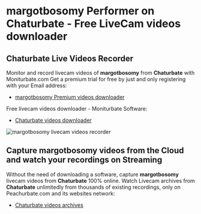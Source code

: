 # margotbosomy Performer on Chaturbate - Free LiveCam videos downloader

## Chaturbate Live Videos Recorder

Monitor and record livecam videos of **margotbosomy** from **Chaturbate** with Moniturbate.com
Get a premium trial for free by just and only registering with your Email address:
* [margotbosomy Premium videos downloader](https://moniturbate.com/request-demo-licence-key.html)

Free livecam videos downloader - Moniturbate Software:
* [Chaturbate videos downloader](https://moniturbate.com/moniturbate-download-software.html)

![margotbosomy livecam videos recorder](https://peachurnet.com/templates/moniturbate-software.png)


## Capture margotbosomy videos from the Cloud and watch your recordings on Streaming

Without the need of downloading a software, capture **margotbosomy** livecam videos from **Chaturbate** 100% online.
Watch Livecam archives from **Chaturbate** unlimitedly from thousands of existing recordings, only on Peachurbate.com and its websites network:
* [Chaturbate videos archives](https://peachurnet.com/)